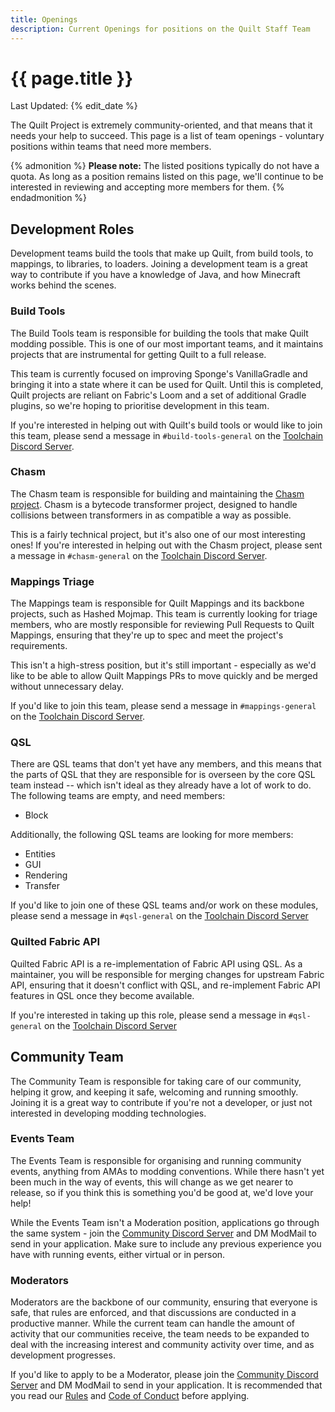 ```yaml
---
title: Openings
description: Current Openings for positions on the Quilt Staff Team
---
```


<div class="media mb-5">
    <div class="media-content">
        <h1 class="title">
            {{ page.title }}
        </h1>
        <p class="subtitle is-6">
            Last Updated: {% edit_date %}
        </p>
    </div>
</div>

The Quilt Project is extremely community-oriented, and that means that it needs your help to succeed. This page is a
list of team openings - voluntary positions within teams that need more members.

{% admonition %}
**Please note:** The listed positions typically do not have a quota. As long as a position remains listed on this page,
we'll continue to be interested in reviewing and accepting more members for them. {% endadmonition %}

## Development Roles

Development teams build the tools that make up Quilt, from build tools, to mappings, to libraries, to loaders. Joining a
development team is a great way to contribute if you have a knowledge of Java, and how Minecraft works behind the
scenes.

### Build Tools

The Build Tools team is responsible for building the tools that make Quilt modding possible. This is one of our most
important teams, and it maintains projects that are instrumental for getting Quilt to a full release.

This team is currently focused on improving Sponge's VanillaGradle and bringing it into a state where it can be used for
Quilt. Until this is completed, Quilt projects are reliant on Fabric's Loom and a set of additional Gradle plugins, so
we're hoping to prioritise development in this team.

If you're interested in helping out with Quilt's build tools or would like to join this team, please send a message
in `#build-tools-general` on the [Toolchain Discord Server](https://discord.quiltmc.org/toolchain).

### Chasm

The Chasm team is responsible for building and maintaining the [Chasm project](https://github.com/QuiltMC/chasm). Chasm
is a bytecode transformer project, designed to handle collisions between transformers in as compatible a way as
possible.

This is a fairly technical project, but it's also one of our most interesting ones! If you're interested in helping out
with the Chasm project, please sent a message in `#chasm-general` on the 
[Toolchain Discord Server](https://discord.quiltmc.org/toolchain).

### Mappings Triage

The Mappings team is responsible for Quilt Mappings and its backbone projects, such as Hashed Mojmap. This team is
currently looking for triage members, who are mostly responsible for reviewing Pull Requests to Quilt Mappings, 
ensuring that they're up to spec and meet the project's requirements.

This isn't a high-stress position, but it's still important - especially as we'd like to be able to allow Quilt Mappings
PRs to move quickly and be merged without unnecessary delay.

If you'd like to join this team, please send a message in `#mappings-general` on
the [Toolchain Discord Server](https://discord.quiltmc.org/toolchain).

### QSL

There are QSL teams that don't yet have any members, and this means that the parts of QSL that they are
responsible for is overseen by the core QSL team instead -- which isn't ideal as they already have a lot of work to 
do. The following teams are empty, and need members:

- Block

Additionally, the following QSL teams are looking for more members:

- Entities
- GUI
- Rendering
- Transfer

If you'd like to join one of these QSL teams and/or work on these modules, please send a message in `#qsl-general` on
the [Toolchain Discord Server](https://discord.quiltmc.org/toolchain)

### Quilted Fabric API

Quilted Fabric API is a re-implementation of Fabric API using QSL. As a maintainer, you will be responsible for 
merging changes for upstream Fabric API, ensuring that it doesn't conflict with QSL, and re-implement Fabric API 
features in QSL once they become available.

If you're interested in taking up this role, please send a message in `#qsl-general` on the 
[Toolchain Discord Server](https://discord.quiltmc.org/toolchain) 

## Community Team

The Community Team is responsible for taking care of our community, helping it grow, and keeping it safe, welcoming and
running smoothly. Joining it is a great way to contribute if you're not a developer, or just not interested in
developing modding technologies.

### Events Team

The Events Team is responsible for organising and running community events, anything from AMAs to modding conventions.
While there hasn't yet been much in the way of events, this will change as we get nearer to release, so if you think
this is something you'd be good at, we'd love your help!

While the Events Team isn't a Moderation position, applications go through the same system - join
the [Community Discord Server](https://discord.quiltmc.org) and DM ModMail to send in your application. Make sure to
include any previous experience you have with running events, either virtual or in person.

### Moderators

Moderators are the backbone of our community, ensuring that everyone is safe, that rules are enforced, and that
discussions are conducted in a productive manner. While the current team can handle the amount of activity that our
communities receive, the team needs to be expanded to deal with the increasing interest and community activity over
time, and as development progresses.

If you'd like to apply to be a Moderator, please join the [Community Discord Server](https://discord.quiltmc.org) and 
DM ModMail to send in your application. It is recommended that you read our 
[Rules](https://quiltmc.org/community/rules/) and [Code of Conduct](https://quiltmc.org/community/code-of-conduct/) 
before applying.
